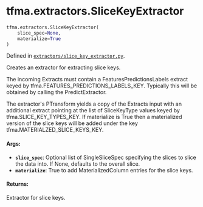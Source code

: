<div itemscope itemtype="http://developers.google.com/ReferenceObject">
<meta itemprop="name" content="tfma.extractors.SliceKeyExtractor" />
<meta itemprop="path" content="Stable" />
</div>

# tfma.extractors.SliceKeyExtractor

``` python
tfma.extractors.SliceKeyExtractor(
    slice_spec=None,
    materialize=True
)
```



Defined in [`extractors/slice_key_extractor.py`](https://github.com/tensorflow/model-analysis/tree/master/tensorflow_model_analysis/extractors/slice_key_extractor.py).

<!-- Placeholder for "Used in" -->

Creates an extractor for extracting slice keys.

The incoming Extracts must contain a FeaturesPredictionsLabels extract keyed
by tfma.FEATURES_PREDICTIONS_LABELS_KEY. Typically this will be obtained by
calling the PredictExtractor.

The extractor's PTransform yields a copy of the Extracts input with an
additional extract pointing at the list of SliceKeyType values keyed by
tfma.SLICE_KEY_TYPES_KEY. If materialize is True then a materialized version
of the slice keys will be added under the key tfma.MATERIALZED_SLICE_KEYS_KEY.

#### Args:

* <b>`slice_spec`</b>: Optional list of SingleSliceSpec specifying the slices to slice
    the data into. If None, defaults to the overall slice.
* <b>`materialize`</b>: True to add MaterializedColumn entries for the slice keys.


#### Returns:

Extractor for slice keys.
